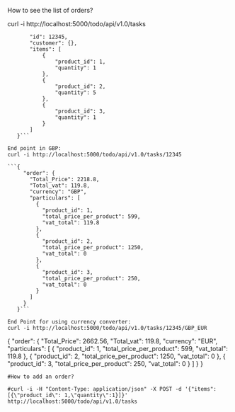 How to see the list of orders?

curl -i http://localhost:5000/todo/api/v1.0/tasks
```{
       "id": 12345,
       "customer": {},
       "items": [
           {
               "product_id": 1,
               "quantity": 1
           },
           {
               "product_id": 2,
               "quantity": 5
           },
           {
               "product_id": 3,
               "quantity": 1
           }
       ]
   }```

End point in GBP:
curl -i http://localhost:5000/todo/api/v1.0/tasks/12345

```{
     "order": {
       "Total_Price": 2218.8, 
       "Total_vat": 119.8, 
       "currency": "GBP", 
       "particulars": [
         {
           "product_id": 1, 
           "total_price_per_product": 599, 
           "vat_total": 119.8
         }, 
         {
           "product_id": 2, 
           "total_price_per_product": 1250, 
           "vat_total": 0
         }, 
         {
           "product_id": 3, 
           "total_price_per_product": 250, 
           "vat_total": 0
         }
       ]
     }
   }```

End Point for using currency converter:
curl -i http://localhost:5000/todo/api/v1.0/tasks/12345/GBP_EUR

```
{
  "order": {
    "Total_Price": 2662.56, 
    "Total_vat": 119.8, 
    "currency": "EUR", 
    "particulars": [
      {
        "product_id": 1, 
        "total_price_per_product": 599, 
        "vat_total": 119.8
      }, 
      {
        "product_id": 2, 
        "total_price_per_product": 1250, 
        "vat_total": 0
      }, 
      {
        "product_id": 3, 
        "total_price_per_product": 250, 
        "vat_total": 0
      }
    ]
  }
}
```
#How to add an order?

#curl -i -H "Content-Type: application/json" -X POST -d '{"items":[{\"product_id\": 1,\"quantity\":1}]}' http://localhost:5000/todo/api/v1.0/tasks